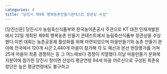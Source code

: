 ```yaml
---
categories: d
title: "당진시 제9회 행복농촌만들기콘테스트 장관상 수상"
---
```

[당진신문] 당진시가 농림축산식품부와 한국농어촌공사 주관으로 KT 대전 인재개발원에서 22일 개최된 제9회 행복농촌 만들기 콘테스트에서 농림축산식품부 장관상을 수상했다.이번 대회는 농촌공동체 활성화를 위해 마련되었으며 마을만들기와 농촌 만들기 분야에 전국에서 120개 시군 2,440개 마을이 참가해 각 도 예선과 본선 현장평가를 거쳐 25개 마을이 최종 경쟁하는 등 그 어느때보다 경쟁이 치열했다.이날 마을만들기 문화복지분야에 참가한 당진시 정미면 산성리 평균연령 84세 마을 어르신으로 구성된 회춘유랑단은 높은 평균연령에도 불구하고